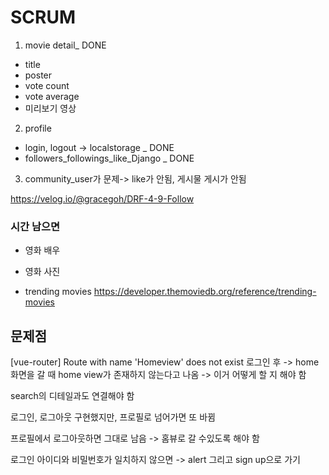# SCRUM
1. movie detail_ DONE
- title
- poster
- vote count
- vote average
- 미리보기 영상

2. profile
- login, logout -> localstorage _ DONE
- followers_followings_like_Django _ DONE

3. community_user가 문제-> like가 안됨, 게시물 게시가 안됨


https://velog.io/@gracegoh/DRF-4-9-Follow


### 시간 남으면
- 영화 배우
- 영화 사진

- trending movies 
https://developer.themoviedb.org/reference/trending-movies



## 문제점
[vue-router] Route with name 'Homeview' does not exist
로그인 후 -> home 화면을 갈 때 home view가 존재하지 않는다고 나옴 -> 이거 어떻게 할 지 해야 함


search의 디테일과도 연결해야 함

로그인, 로그아웃 구현했지만, 프로필로 넘어가면 또 바뀜

프로필에서 로그아웃하면 그대로 남음 -> 홈뷰로 갈 수있도록 해야 함

로그인 아이디와 비밀번호가 일치하지 않으면 -> alert 그리고 sign up으로 가기